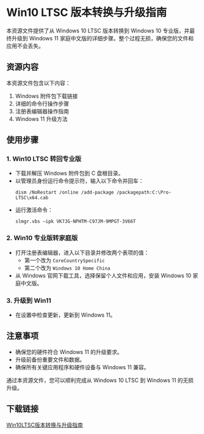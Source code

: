 # Win10 LTSC 版本转换与升级指南

本资源文件提供了从 Windows 10 LTSC 版本转换到 Windows 10 专业版，并最终升级到 Windows 11 家庭中文版的详细步骤。整个过程无损，确保您的文件和应用不会丢失。

## 资源内容

本资源文件包含以下内容：
1. Windows 附件包下载链接
2. 详细的命令行操作步骤
3. 注册表编辑器操作指南
4. Windows 11 升级方法

## 使用步骤

### 1. Win10 LTSC 转回专业版
- 下载并解压 Windows 附件包到 C 盘根目录。
- 以管理员身份运行命令提示符，输入以下命令并回车：
  ```
  dism /NoRestart /online /add-package /packagepath:C:\Pro-LTSC\x64.cab
  ```
- 运行激活命令：
  ```
  slmgr.vbs –ipk VK7JG-NPHTM-C97JM-9MPGT-3V66T
  ```

### 2. Win10 专业版转家庭版
- 打开注册表编辑器，进入以下目录并修改两个表项的值：
  - 第一个改为 `CoreCountrySpecific`
  - 第二个改为 `Windows 10 Home China`
- 从 Windows 官网下载工具，选择保留个人文件和应用，安装 Windows 10 家庭中文版。

### 3. 升级到 Win11
- 在设置中检查更新，更新到 Windows 11。

## 注意事项
- 确保您的硬件符合 Windows 11 的升级要求。
- 升级前备份重要文件和数据。
- 确保所有关键应用程序和硬件设备与 Windows 11 兼容。

通过本资源文件，您可以顺利完成从 Windows 10 LTSC 到 Windows 11 的无损升级。

## 下载链接

[Win10LTSC版本转换与升级指南](https://pan.quark.cn/s/2b564f841372)